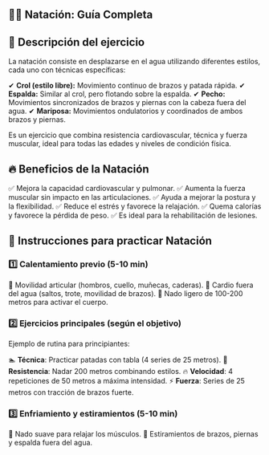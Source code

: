 ## 🏊‍♂️ Natación: Guía Completa


## 📌 Descripción del ejercicio

La natación consiste en desplazarse en el agua utilizando diferentes estilos, cada uno con técnicas específicas:

✔ **Crol (estilo libre):** Movimiento continuo de brazos y patada rápida.
 ✔ **Espalda:** Similar al crol, pero flotando sobre la espalda.
 ✔ **Pecho:** Movimientos sincronizados de brazos y piernas con la cabeza fuera del agua.
 ✔ **Mariposa:** Movimientos ondulatorios y coordinados de ambos brazos y piernas.

Es un ejercicio que combina resistencia cardiovascular, técnica y fuerza muscular, ideal para todas las edades y niveles de condición física.


## 🔥 Beneficios de la Natación

✅ Mejora la capacidad cardiovascular y pulmonar.
 ✅ Aumenta la fuerza muscular sin impacto en las articulaciones.
 ✅ Ayuda a mejorar la postura y la flexibilidad.
 ✅ Reduce el estrés y favorece la relajación.
 ✅ Quema calorías y favorece la pérdida de peso.
 ✅ Es ideal para la rehabilitación de lesiones.


## 📝 Instrucciones para practicar Natación

### 1️⃣ Calentamiento previo (5-10 min)

🔹 Movilidad articular (hombros, cuello, muñecas, caderas).
 🔹 Cardio fuera del agua (saltos, trote, movilidad de brazos).
 🔹 Nado ligero de 100-200 metros para activar el cuerpo.

### 2️⃣ Ejercicios principales (según el objetivo)

Ejemplo de rutina para principiantes:

🏊 **Técnica**: Practicar patadas con tabla (4 series de 25 metros).
 💪 **Resistencia**: Nadar 200 metros combinando estilos.
 🔥 **Velocidad**: 4 repeticiones de 50 metros a máxima intensidad.
 ⚡ **Fuerza**: Series de 25 metros con tracción de brazos fuerte.

### 3️⃣ Enfriamiento y estiramientos (5-10 min)

🔹 Nado suave para relajar los músculos.
 🔹 Estiramientos de brazos, piernas y espalda fuera del agua.